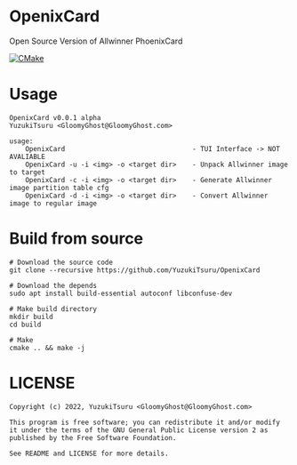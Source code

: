 # OpenixCard

Open Source Version of Allwinner PhoenixCard

[![CMake](https://github.com/YuzukiTsuru/OpenixCard/actions/workflows/cmake.yml/badge.svg)](https://github.com/YuzukiTsuru/OpenixCard/actions/workflows/cmake.yml)

# Usage

```
OpenixCard v0.0.1 alpha 
YuzukiTsuru <GloomyGhost@GloomyGhost.com>

usage:
    OpenixCard                                - TUI Interface -> NOT AVALIABLE
    OpenixCard -u -i <img> -o <target dir>    - Unpack Allwinner image to target
    OpenixCard -c -i <img> -o <target dir>    - Generate Allwinner image partition table cfg
    OpenixCard -d -i <img> -o <target dir>    - Convert Allwinner image to regular image
```

# Build from source
```
# Download the source code
git clone --recursive https://github.com/YuzukiTsuru/OpenixCard

# Download the depends
sudo apt install build-essential autoconf libconfuse-dev

# Make build directory
mkdir build
cd build

# Make
cmake .. && make -j
```

# LICENSE
```
Copyright (c) 2022, YuzukiTsuru <GloomyGhost@GloomyGhost.com>

This program is free software; you can redistribute it and/or modify
it under the terms of the GNU General Public License version 2 as
published by the Free Software Foundation.

See README and LICENSE for more details.
 ```
